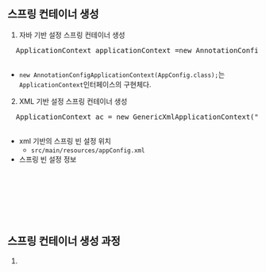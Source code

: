 ## 스프링 컨테이너 생성
1. 자바 기반 설정 스프링 컨테이너 생성
  <pre>
  ApplicationContext applicationContext =new AnnotationConfigApplicationContext(AppConfig.class);
  </pre>
  - ```new AnnotationConfigApplicationContext(AppConfig.class);```는 ```ApplicationContext```인터페이스의 구현체다.

2. XML 기반 설정 스프링 컨테이너 생성
  <pre>
  ApplicationContext ac = new GenericXmlApplicationContext("appConfig.xml");
  </pre>
  - xml 기반의 스프링 빈 설정 위치
    - ```src/main/resources/appConfig.xml```
  - 스프링 빈 설정 정보
      <pre>
    
       <bean id="memberService" class="hello.core.member.MemberServiceImpl">
       <constructor-arg name="memberRepository" ref="memberRepository" />
       </bean>
       
      </pre>
      
      
## 스프링 컨테이너 생성 과정
1.
